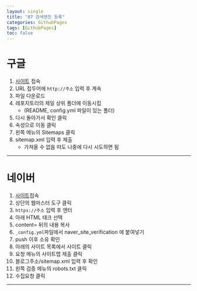 ```yaml
---
layout: single
title: "07 검색엔진 등록" 
categories: GithubPages
tags: [GithubPages]
toc: false
---
```

# 구글
1. [사이트](https://search.google.com/search-console/welcome?utm_source=about-page) 접속
2. URL 접두어에 `http://주소` 입력 후 계속
3. 파일 다운로드
4. 레포지토리의 제일 상위 폴더에 이동시킴
	- (README, config.yml 파일이 있는 폴더)
5. 다시 돌아가서 확인 클릭
6. 속성으로 이동 클릭
7. 왼쪽 메뉴의 Sitemaps 클릭
8. sitemap.xml 입력 후 제출
	- 가져올 수 없음 떠도 나중에 다시 시도하면 됨
---
# 네이버
1. [사이트](https://searchadvisor.naver.com/)접속
2. 상단의 웹마스터 도구 클릭
3. `https://주소` 입력 후 엔터
4. 아래 HTML 태크 선택
5. content= 뒤의 내용 복사
6. `_config.yml`파일에서 naver_site_verification 에 붙여넣기
7. push 이후 소유 확인
8. 아래의 사이트 목록에서 사이트 클릭
9. 요청 메뉴의 사이트맵 제출 클릭
10. 블로그주소/sitemap.xml 입력 후 확인
11. 왼쪽 검증 메뉴의 robots.txt 클릭
12. 수집요청 클릭
---
